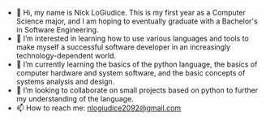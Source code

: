 - 👋 Hi, my name is Nick LoGiudice. This is my first year as a Computer Science major, and I am hoping to eventually graduate with a Bachelor's in Software Engineering.
- 👀 I’m interested in learning how to use various languages and tools to make myself a successful software developer in an increasingly technology-dependent world.
- 🌱 I’m currently learning the basics of the python language, the basics of computer hardware and system software, and the basic concepts of systems analysis and design.
- 💞️ I’m looking to collaborate on small projects based on python to further my understanding of the language.
- 📫 How to reach me: nlogiudice2092@gmail.com

<!---
nlogiudice74/nlogiudice74 is a ✨ special ✨ repository because its `README.md` (this file) appears on your GitHub profile.
You can click the Preview link to take a look at your changes.
--->
